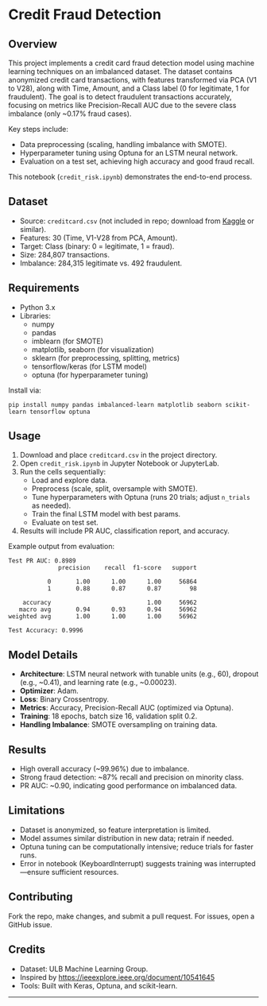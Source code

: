 # Credit Fraud Detection

## Overview
This project implements a credit card fraud detection model using machine learning techniques on an imbalanced dataset. The dataset contains anonymized credit card transactions, with features transformed via PCA (V1 to V28), along with Time, Amount, and a Class label (0 for legitimate, 1 for fraudulent). The goal is to detect fraudulent transactions accurately, focusing on metrics like Precision-Recall AUC due to the severe class imbalance (only ~0.17% fraud cases).

Key steps include:
- Data preprocessing (scaling, handling imbalance with SMOTE).
- Hyperparameter tuning using Optuna for an LSTM neural network.
- Evaluation on a test set, achieving high accuracy and good fraud recall.

This notebook (`credit_risk.ipynb`) demonstrates the end-to-end process.

## Dataset
- Source: `creditcard.csv` (not included in repo; download from [Kaggle](https://www.kaggle.com/datasets/mlg-ulb/creditcardfraud) or similar).
- Features: 30 (Time, V1-V28 from PCA, Amount).
- Target: Class (binary: 0 = legitimate, 1 = fraud).
- Size: 284,807 transactions.
- Imbalance: 284,315 legitimate vs. 492 fraudulent.

## Requirements
- Python 3.x
- Libraries: 
  - numpy
  - pandas
  - imblearn (for SMOTE)
  - matplotlib, seaborn (for visualization)
  - sklearn (for preprocessing, splitting, metrics)
  - tensorflow/keras (for LSTM model)
  - optuna (for hyperparameter tuning)

Install via:
```
pip install numpy pandas imbalanced-learn matplotlib seaborn scikit-learn tensorflow optuna
```

## Usage
1. Download and place `creditcard.csv` in the project directory.
2. Open `credit_risk.ipynb` in Jupyter Notebook or JupyterLab.
3. Run the cells sequentially:
   - Load and explore data.
   - Preprocess (scale, split, oversample with SMOTE).
   - Tune hyperparameters with Optuna (runs 20 trials; adjust `n_trials` as needed).
   - Train the final LSTM model with best params.
   - Evaluate on test set.
4. Results will include PR AUC, classification report, and accuracy.

Example output from evaluation:
```
Test PR AUC: 0.8989
              precision    recall  f1-score   support

           0       1.00      1.00      1.00     56864
           1       0.88      0.87      0.87        98

    accuracy                           1.00     56962
   macro avg       0.94      0.93      0.94     56962
weighted avg       1.00      1.00      1.00     56962

Test Accuracy: 0.9996
```

## Model Details
- **Architecture**: LSTM neural network with tunable units (e.g., 60), dropout (e.g., ~0.41), and learning rate (e.g., ~0.00023).
- **Optimizer**: Adam.
- **Loss**: Binary Crossentropy.
- **Metrics**: Accuracy, Precision-Recall AUC (optimized via Optuna).
- **Training**: 18 epochs, batch size 16, validation split 0.2.
- **Handling Imbalance**: SMOTE oversampling on training data.

## Results
- High overall accuracy (~99.96%) due to imbalance.
- Strong fraud detection: ~87% recall and precision on minority class.
- PR AUC: ~0.90, indicating good performance on imbalanced data.

## Limitations
- Dataset is anonymized, so feature interpretation is limited.
- Model assumes similar distribution in new data; retrain if needed.
- Optuna tuning can be computationally intensive; reduce trials for faster runs.
- Error in notebook (KeyboardInterrupt) suggests training was interrupted—ensure sufficient resources.

## Contributing
Fork the repo, make changes, and submit a pull request. For issues, open a GitHub issue.

## Credits
- Dataset: ULB Machine Learning Group.
- Inspired by https://ieeexplore.ieee.org/document/10541645
- Tools: Built with Keras, Optuna, and scikit-learn.

---
